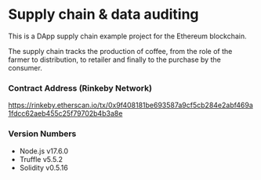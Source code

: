 # Supply chain & data auditing

This is a DApp supply chain example project for the Ethereum blockchain. 

The supply chain tracks the production of coffee, from the role of the farmer to distribution, to retailer and finally to the purchase by the consumer.

### Contract Address (Rinkeby Network)
https://rinkeby.etherscan.io/tx/0x9f408181be693587a9cf5cb284e2abf469a1fdcc62aeb455c25f79702b4b3a8e

### Version Numbers
- Node.js v17.6.0
- Truffle v5.5.2
- Solidity v0.5.16
